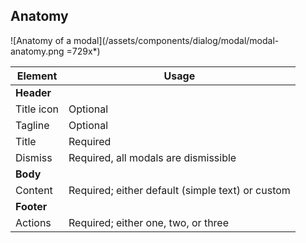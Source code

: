 ## Anatomy

![Anatomy of a modal](/assets/components/dialog/modal/modal-anatomy.png =729x*)

| Element          | Usage                                           |
|------------------|-------------------------------------------------|
| **Header**       |                                                 |
| Title icon       | Optional                                        |
| Tagline          | Optional                                        |
| Title            | Required                                        |
| Dismiss          | Required, all modals are dismissible            |
| **Body**         |                                                 |
| Content          | Required; either default (simple text) or custom|
| **Footer**       |                                                 |
| Actions          | Required; either one, two, or three             |